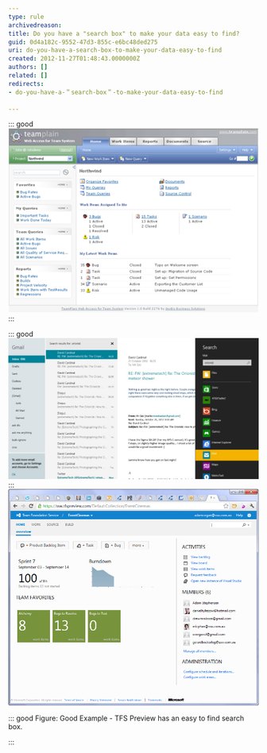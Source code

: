 ```yaml
---
type: rule
archivedreason: 
title: Do you have a "search box" to make your data easy to find?
guid: 0d4a182c-9552-47d3-855c-e6bc48ded275
uri: do-you-have-a-search-box-to-make-your-data-easy-to-find
created: 2012-11-27T01:48:43.0000000Z
authors: []
related: []
redirects:
- do-you-have-a-＂search-box＂-to-make-your-data-easy-to-find

---
```


::: good  
![Figure: Good example - a "search box" makes it easy to find data](/rules/do-you-have-a-search-box-to-make-your-data-easy-to-find/EasySearch.png)  
:::


::: good  
![Figure: Good example - the search bar in Windows 8 is now always in the same position, no matter what program or where you are searching for. You can activate Charms in Windows 8 by mousing to the top right corner.](/rules/do-you-have-a-search-box-to-make-your-data-easy-to-find/win8search.jpg)  
:::
![](/rules/do-you-have-a-search-box-to-make-your-data-easy-to-find/searchbox.png)

::: good
Figure: Good Example - TFS Preview has an easy to find search box.

:::

<!--endintro-->

